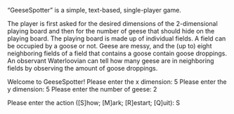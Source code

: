 “GeeseSpotter” is a simple, text-based, single-player game.

The player is first asked for the desired dimensions of the 2-dimensional playing board and then for the number of geese that should hide on the playing board. The playing board is made up of individual fields. A field can be occupied by a goose or not. Geese are messy, and the (up to) eight neighboring fields of a field that contains a goose contain goose droppings. An observant Waterloovian can tell how many geese are in neighboring fields by observing the amount of goose droppings.

Welcome to GeeseSpotter!
Please enter the x dimension: 5
Please enter the y dimension: 5
Please enter the number of geese: 2

Please enter the action ([S]how; [M]ark; [R]estart; [Q]uit): S

